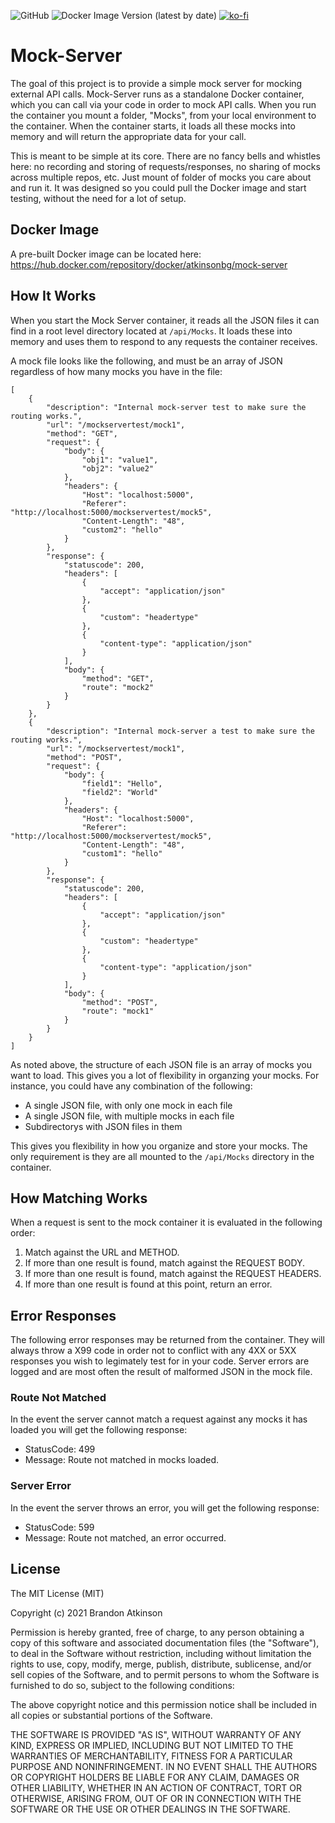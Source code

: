 ![GitHub](https://img.shields.io/github/license/atkinsonbg/mock-server) 
![Docker Image Version (latest by date)](https://img.shields.io/docker/v/atkinsonbg/mock-server) 
[![ko-fi](https://ko-fi.com/img/githubbutton_sm.svg)](https://ko-fi.com/O5O63ENS7)

# Mock-Server
The goal of this project is to provide a simple mock server for mocking external API calls. Mock-Server runs as a standalone Docker container, which you can call via your code in order to mock API calls. When you run the container you mount a folder, "Mocks", from your local environment to the container. When the container starts, it loads all these mocks into memory and will return the appropriate data for your call. 

This is meant to be simple at its core. There are no fancy bells and whistles here: no recording and storing of requests/responses, no sharing of mocks across multiple repos, etc. Just mount of folder of mocks you care about and run it. It was designed so you could pull the Docker image and start testing, without the need for a lot of setup.

## Docker Image
A pre-built Docker image can be located here: https://hub.docker.com/repository/docker/atkinsonbg/mock-server


## How It Works
When you start the Mock Server container, it reads all the JSON files it can find in a root level directory located at `/api/Mocks`. It loads these into memory and uses them to respond to any requests the container receives. 

A mock file looks like the following, and must be an array of JSON regardless of how many mocks you have in the file:
```
[
    {
        "description": "Internal mock-server test to make sure the routing works.",
        "url": "/mockservertest/mock1",
        "method": "GET",
        "request": {
            "body": {
                "obj1": "value1",
                "obj2": "value2"
            },
            "headers": {
                "Host": "localhost:5000",
                "Referer": "http://localhost:5000/mockservertest/mock5",
                "Content-Length": "48",
                "custom2": "hello"
            }
        },
        "response": {
            "statuscode": 200,
            "headers": [
                {
                    "accept": "application/json"
                },
                {
                    "custom": "headertype"
                },
                {
                    "content-type": "application/json"
                }
            ],
            "body": {
                "method": "GET",
                "route": "mock2"
            }
        }
    },
    {
        "description": "Internal mock-server a test to make sure the routing works.",
        "url": "/mockservertest/mock1",
        "method": "POST",
        "request": {
            "body": {
                "field1": "Hello",
                "field2": "World"
            },
            "headers": {
                "Host": "localhost:5000",
                "Referer": "http://localhost:5000/mockservertest/mock5",
                "Content-Length": "48",
                "custom1": "hello"
            }
        },
        "response": {
            "statuscode": 200,
            "headers": [
                {
                    "accept": "application/json"
                },
                {
                    "custom": "headertype"
                },
                {
                    "content-type": "application/json"
                }
            ],
            "body": {
                "method": "POST",
                "route": "mock1"
            }
        }
    }
]
```

As noted above, the structure of each JSON file is an array of mocks you want to load. This gives you a lot of flexibility in organzing your mocks. For instance, you could have any combination of the following:
- A single JSON file, with only one mock in each file
- A single JSON file, with multiple mocks in each file
- Subdirectorys with JSON files in them

This gives you flexibility in how you organize and store your mocks. The only requirement is they are all mounted to the `/api/Mocks` directory in the container.

## How Matching Works
When a request is sent to the mock container it is evaluated in the following order:
1. Match against the URL and METHOD.
2. If more than one result is found, match against the REQUEST BODY.
3. If more than one result is found, match against the REQUEST HEADERS.
4. If more than one result is found at this point, return an error.

## Error Responses
The following error responses may be returned from the container. They will always throw a X99 code in order not to conflict with any 4XX or 5XX responses you wish to legimately test for in your code. Server errors are logged and are most often the result of malformed JSON in the mock file.

### Route Not Matched
In the event the server cannot match a request against any mocks it has loaded you will get the following response:
- StatusCode: 499
- Message: Route not matched in mocks loaded.

### Server Error
In the event the server throws an error, you will get the following response:
- StatusCode: 599
- Message: Route not matched, an error occurred.

## License
 
The MIT License (MIT)

Copyright (c) 2021 Brandon Atkinson

Permission is hereby granted, free of charge, to any person obtaining a copy of this software and associated documentation files (the "Software"), to deal in the Software without restriction, including without limitation the rights to use, copy, modify, merge, publish, distribute, sublicense, and/or sell copies of the Software, and to permit persons to whom the Software is furnished to do so, subject to the following conditions:

The above copyright notice and this permission notice shall be included in all copies or substantial portions of the Software.

THE SOFTWARE IS PROVIDED "AS IS", WITHOUT WARRANTY OF ANY KIND, EXPRESS OR IMPLIED, INCLUDING BUT NOT LIMITED TO THE WARRANTIES OF MERCHANTABILITY, FITNESS FOR A PARTICULAR PURPOSE AND NONINFRINGEMENT. IN NO EVENT SHALL THE AUTHORS OR COPYRIGHT HOLDERS BE LIABLE FOR ANY CLAIM, DAMAGES OR OTHER LIABILITY, WHETHER IN AN ACTION OF CONTRACT, TORT OR OTHERWISE, ARISING FROM, OUT OF OR IN CONNECTION WITH THE SOFTWARE OR THE USE OR OTHER DEALINGS IN THE SOFTWARE.
